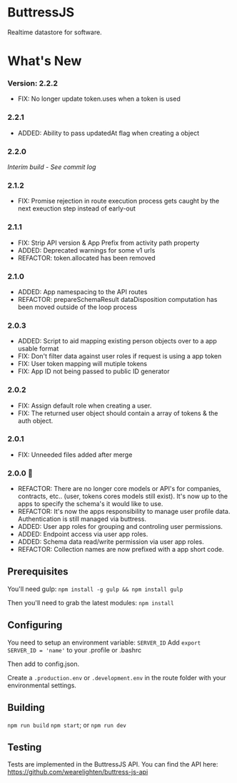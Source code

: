 # ButtressJS
Realtime datastore for software.

# What's New
### Version: 2.2.2
- FIX: No longer update token.uses when a token is used
### 2.2.1
- ADDED: Ability to pass updatedAt flag when creating a object
### 2.2.0
*Interim build - See commit log*
### 2.1.2
- FIX: Promise rejection in route execution process gets caught by the next exeuction step instead of early-out
### 2.1.1
- FIX: Strip API version & App Prefix from activity path property
- ADDED: Deprecated warnings for some v1 urls
- REFACTOR: token.allocated has been removed
### 2.1.0
- ADDED: App namespacing to the API routes
- REFACTOR: prepareSchemaResult dataDisposition computation has been moved outside of the loop process
### 2.0.3
- ADDED: Script to aid mapping existing person objects over to a app usable format
- FIX: Don't filter data against user roles if request is using a app token
- FIX: User token mapping will mutiple tokens
- FIX: App ID not being passed to public ID generator
### 2.0.2
- FIX: Assign default role when creating a user.
- FIX: The returned user object should contain a array of tokens & the auth object.
### 2.0.1
- FIX: Unneeded files added after merge
### 2.0.0 :tada:
- REFACTOR: There are no longer core models or API's for companies, contracts, etc.. (user, tokens cores models still exist). It's now up to the apps to specify the schema's it would like to use. 
- REFACTOR: It's now the apps responsibility to manage user profile data. Authentication is still managed via buttress.
- ADDED: User app roles for grouping and controling user permissions.
- ADDED: Endpoint access via user app roles.
- ADDED: Schema data read/write permission via user app roles.
- REFACTOR: Collection names are now prefixed with a app short code.

## Prerequisites ##
You'll need gulp:
`npm install -g gulp && npm install gulp`

Then you'll need to grab the latest modules:
`npm install`
## Configuring ##
You need to setup an environment variable: `SERVER_ID`
Add `export SERVER_ID = 'name'` to your .profile or .bashrc

Then add to config.json.

Create a `.production.env` or `.development.env` in the route folder with your environmental settings.

## Building ##
`npm run build`
`npm start`; or
`npm run dev`
## Testing ##
Tests are implemented in the ButtressJS API.
You can find the API here: https://github.com/wearelighten/buttress-js-api
